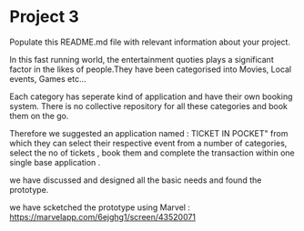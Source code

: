 # Project 3

Populate this README.md file with relevant information about your project.


In this fast running world, the entertainment quoties plays a significant factor in the likes of people.They have been categorised into Movies, Local events, Games etc... 

Each category has seperate kind of application and have their own booking system. There is no collective repository for all these categories and book them on the go.

Therefore we suggested an application named : TICKET IN POCKET" from which they can select their respective event from a number of categories, select the no of tickets , book them and complete the transaction within one single base application .


we have discussed and  designed all the basic needs and found the prototype. 

we have scketched the prototype using Marvel : https://marvelapp.com/6ejghg1/screen/43520071

